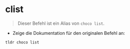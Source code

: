 # clist

> Dieser Befehl ist ein Alias von `choco list`.

- Zeige die Dokumentation für den originalen Befehl an:

`tldr choco list`
